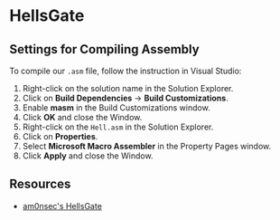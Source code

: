 # HellsGate

## Settings for Compiling Assembly

To compile our `.asm` file, follow the instruction in Visual Studio:

1. Right-click on the solution name in the Solution Explorer.
2. Click on **Build Dependencies** -> **Build Customizations**.
3. Enable **masm** in the Build Customizations window.
4. Click **OK** and close the Window.
5. Right-click on the `Hell.asm` in the Solution Explorer.
6. Click on **Properties**.
7. Select **Microsoft Macro Assembler** in the Property Pages window.
8. Click **Apply** and close the Window.

## Resources

- [am0nsec's HellsGate](https://github.com/am0nsec/HellsGate)